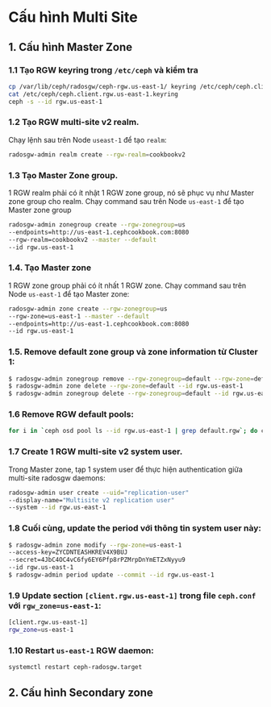 # Cấu hình Multi Site

## 1. Cấu hình Master Zone

### 1.1 Tạo RGW keyring trong `/etc/ceph` và kiểm tra
```sh
cp /var/lib/ceph/radosgw/ceph-rgw.us-east-1/ keyring /etc/ceph/ceph.client.rgw.us-east-1.keyring
cat /etc/ceph/ceph.client.rgw.us-east-1.keyring
ceph -s --id rgw.us-east-1
```

### 1.2 Tạo RGW multi-site v2 realm. 

Chạy lệnh sau trên Node `useast-1` để tạo `realm`:
```sh
radosgw-admin realm create --rgw-realm=cookbookv2
```

### 1.3 Tạo Master Zone group. 

1 RGW realm phải có ít nhật 1 RGW zone group, nó sẽ phục vụ như Master zone group cho realm. Chạy command sau trên Node `us-east-1` để tạo Master zone group
```sh
radosgw-admin zonegroup create --rgw-zonegroup=us
--endpoints=http://us-east-1.cephcookbook.com:8080
--rgw-realm=cookbookv2 --master --default
--id rgw.us-east-1
```

### 1.4. Tạo Master zone

1 RGW zone group phải có ít nhất 1 RGW zone. Chạy command sau trên Node `us-east-1` để tạo Master zone:
```sh
radosgw-admin zone create --rgw-zonegroup=us
--rgw-zone=us-east-1 --master --default
--endpoints=http://us-east-1.cephcookbook.com:8080
--id rgw.us-east-1
```

### 1.5. Remove default zone group và zone information từ Cluster 1:
```sh
$ radosgw-admin zonegroup remove --rgw-zonegroup=default --rgw-zone=default --id rgw.us-east-1
$ radosgw-admin zone delete --rgw-zone=default --id rgw.us-east-1
$ radosgw-admin zonegroup delete --rgw-zonegroup=default --id rgw.us-east-1
```
### 1.6 Remove RGW default pools:
```sh
for i in `ceph osd pool ls --id rgw.us-east-1 | grep default.rgw`; do ceph osd pool delete $i $i --yes-i-really-really-mean-it --id rgw.us-east-1; done
```

### 1.7 Create 1 RGW multi-site v2 system user. 

Trong Master zone, tạp 1 system user để thực hiện authentication giữa multi-site radosgw daemons:
```sh
radosgw-admin user create --uid="replication-user"
--display-name="Multisite v2 replication user"
--system --id rgw.us-east-1
```
### 1.8 Cuối cùng, update the period với thông tin system user này:
```sh
$ radosgw-admin zone modify --rgw-zone=us-east-1
--access-key=ZYCDNTEASHKREV4X9BUJ
--secret=4JbC4OC4vC6fy6EY6Pfp8rPZMrpDnYmETZxNyyu9
--id rgw.us-east-1
$ radosgw-admin period update --commit --id rgw.us-east-1
```
### 1.9 Update section `[client.rgw.us-east-1]` trong file `ceph.conf` với `rgw_zone=us-east-1`:
```sh
[client.rgw.us-east-1]
rgw_zone=us-east-1
```
### 1.10 Restart `us-east-1` RGW daemon:
```sh
systemctl restart ceph-radosgw.target
```

## 2. Cấu hình Secondary zone
